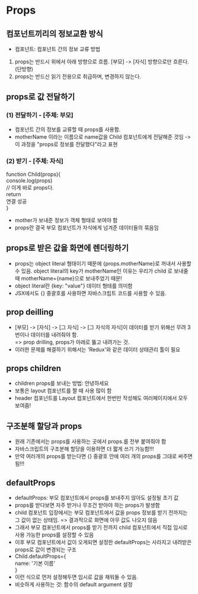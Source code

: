 # Props

## 컴포넌트끼리의 정보교환 방식

- 컴포넌트: 컴포넌트 간의 정보 교류 방법

1. props는 반드시 위에서 아래 방향으로 흐름. [부모] -> [자식] 방향으로만 흐른다.(단방향)
2. props는 반드신 읽기 전용으로 취급하며, 변경하지 않는다.

## props로 값 전달하기

### (1) 전달하기 - [주체: 부모]

- 컴포넌트 간의 정보를 교류할 때 props를 사용함.
- motherName 이라는 이름으로 name값을 Child 컴포넌트에게 전달해준 것임 -> 이 과정을 "props로 정보를 전달했다"라고 표현

### (2) 받기 - [주체: 자식]

function Child(props){</br>
console.log(props) </br>
// 이게 바로 props다.</br>
return </br>
연결 성공</br>
}

- mother가 보내준 정보가 객체 형태로 보여야 함
- props란 결국 부모 컴포넌트가 자식에게 넘겨준 데이터들의 묶음임

## props로 받은 값을 화면에 렌더링하기

- props는 object literal 형태이기 때문에 {props.motherName}로 꺼내서 사용할 수 있음. object literal의 key가 motherName인 이유는 우리가 child 로 보내줄 때 motherName={name}으로 보내주었기 때문!
- object literal란 {key: "value"} 데이터 형태를 의미함
- JSX에서도 {} 중괄호를 사용하면 자바스크립트 코드를 사용할 수 있음.

## prop deilling

- [부모] -> [자식] -> [그 자식] -> [그 자식의 자식]이 데이터를 받기 위해선 무려 3번이나 데이터를 내려줘야 함. </br>
  => prop drilling, props가 아래로 뚫고 내려가는 것.
- 이러한 문제를 해결하기 위해서는 'Redux'와 같은 데이터 상태관리 툴이 필요

## props children

- children props를 보내는 방법: <User> 안녕하세요 </User>
- 보통은 layout 컴포넌트를 짤 때 사용 많이 함
- header 컴포넌트를 Layout 컴포넌트에서 한번만 작성해도 여러페이지에서 모두 보여줌!

## 구조분해 할당과 props

- 원래 기존에서는 props를 사용하는 곳에서 props.를 전부 붙여줘야 함
- 자바스크립트의 구조분해 할당을 이용하면 더 짧게 쓰기 가능함!!!
- 만약 여러개의 props를 받는다면 {} 중괄호 안에 여러 개의 props를 그대로 써주면 됨!!!

## defaultProps

- defaultProps: 부모 컴포넌트에서 props를 보내주지 않아도 설정될 초기 값
- props를 받다보면 자주 받거나 무조건 받아야 하는 props가 발생함
- child 컴포넌트 입장에서는 부모 컴포넌트에서 값을 props 정보를 받기 전까지는 그 값이 없는 상태임. => 결과적으로 화면에 아무 값도 나오지 않음
- 그래서 부모 컴포넌트에서 props를 받기 전까지 child 컴포넌트에서 직접 임시로 사용 가능한 props를 설정할 수 있음
- 이후 부모 컴포넌트에서 값이 오게되면 설정한 defaultProps는 사라지고 내려받은 props로 값이 변경되는 구조
- Child.defaultProps={</br>
  name: '기본 이름'</br>
  }
- 이런 식으로 먼저 설정해두면 임시로 값을 채워둘 수 있음.
- 비슷하게 사용하는 것: 함수의 default argument 설정
